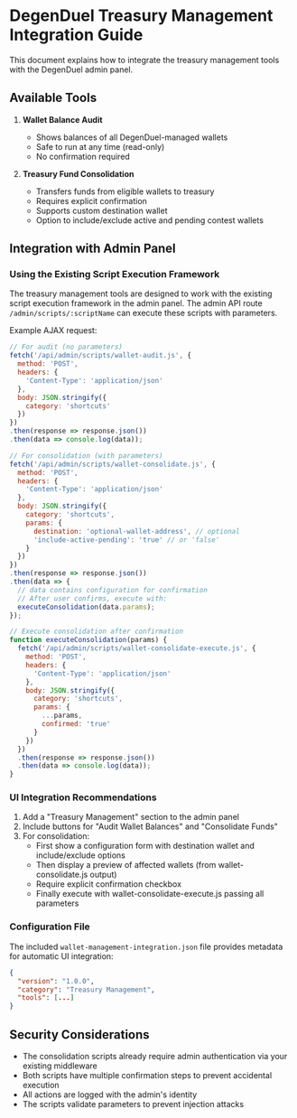 # DegenDuel Treasury Management Integration Guide

This document explains how to integrate the treasury management tools with the DegenDuel admin panel.

## Available Tools

1. **Wallet Balance Audit**
   - Shows balances of all DegenDuel-managed wallets
   - Safe to run at any time (read-only)
   - No confirmation required

2. **Treasury Fund Consolidation**
   - Transfers funds from eligible wallets to treasury
   - Requires explicit confirmation
   - Supports custom destination wallet
   - Option to include/exclude active and pending contest wallets

## Integration with Admin Panel

### Using the Existing Script Execution Framework

The treasury management tools are designed to work with the existing script execution framework in the admin panel. The admin API route `/admin/scripts/:scriptName` can execute these scripts with parameters.

Example AJAX request:

```javascript
// For audit (no parameters)
fetch('/api/admin/scripts/wallet-audit.js', {
  method: 'POST',
  headers: {
    'Content-Type': 'application/json'
  },
  body: JSON.stringify({
    category: 'shortcuts'
  })
})
.then(response => response.json())
.then(data => console.log(data));

// For consolidation (with parameters)
fetch('/api/admin/scripts/wallet-consolidate.js', {
  method: 'POST',
  headers: {
    'Content-Type': 'application/json'
  },
  body: JSON.stringify({
    category: 'shortcuts',
    params: {
      destination: 'optional-wallet-address', // optional
      'include-active-pending': 'true' // or 'false'
    }
  })
})
.then(response => response.json())
.then(data => {
  // data contains configuration for confirmation
  // After user confirms, execute with:
  executeConsolidation(data.params);
});

// Execute consolidation after confirmation
function executeConsolidation(params) {
  fetch('/api/admin/scripts/wallet-consolidate-execute.js', {
    method: 'POST',
    headers: {
      'Content-Type': 'application/json'
    },
    body: JSON.stringify({
      category: 'shortcuts',
      params: {
        ...params,
        confirmed: 'true'
      }
    })
  })
  .then(response => response.json())
  .then(data => console.log(data));
}
```

### UI Integration Recommendations

1. Add a "Treasury Management" section to the admin panel
2. Include buttons for "Audit Wallet Balances" and "Consolidate Funds"
3. For consolidation:
   - First show a configuration form with destination wallet and include/exclude options
   - Then display a preview of affected wallets (from wallet-consolidate.js output)
   - Require explicit confirmation checkbox
   - Finally execute with wallet-consolidate-execute.js passing all parameters

### Configuration File

The included `wallet-management-integration.json` file provides metadata for automatic UI integration:

```json
{
  "version": "1.0.0",
  "category": "Treasury Management",
  "tools": [...]
}
```

## Security Considerations

- The consolidation scripts already require admin authentication via your existing middleware
- Both scripts have multiple confirmation steps to prevent accidental execution
- All actions are logged with the admin's identity
- The scripts validate parameters to prevent injection attacks